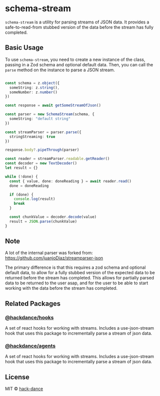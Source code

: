 # schema-stream
`schema-stream` is a utility for parsing streams of JSON data. It provides a safe-to-read-from stubbed version of the data before the stream has fully completed.

## Basic Usage

To use `schema-stream`, you need to create a new instance of the class, passing in a Zod schema and optional default data.
Then, you can call the `parse` method on the instance to parse a JSON stream.

```typescript

const schema = z.object({
  someString: z.string(),
  someNumber: z.number()
})

const response = await getSomeStreamOfJson()

const parser = new SchemaStream(schema, {
  someString: "default string"
})

const streamParser = parser.parse({
  stringStreaming: true
})

response.body?.pipeThrough(parser)

const reader = streamParser.readable.getReader()
const decoder = new TextDecoder()
let result = {}

while (!done) {
  const { value, done: doneReading } = await reader.read()
  done = doneReading

  if (done) {
    console.log(result)
    break
  }

  const chunkValue = decoder.decode(value)
  result = JSON.parse(chunkValue)
}
```


## Note
A lot of the internal parser was forked from:
https://github.com/juanjoDiaz/streamparser-json

The primary difference is that this requires a zod schema and optional default data, to allow for a fully stubbed version of the expected data to be returned before the stream has completed. This allows for partially parsed data to be returned to the user asap, and for the user to be able to start working with the data before the stream has completed.


## Related Packages

### [@hackdance/hooks](https://github.com/hack-dance/agents/packages/hooks)
A set of react hooks for working with streams. Includes a use-json-stream hook that uses this package
to incrementally parse a stream of json data.

### [@hackdance/agents](https://github.com/hack-dance/agents/packages/agents)
A set of react hooks for working with streams. Includes a use-json-stream hook that uses this package
to incrementally parse a stream of json data.


## License
MIT © [hack-dance](https://hack.dance)